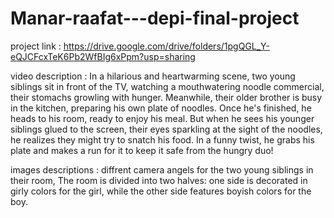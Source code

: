 # Manar-raafat---depi-final-project
project link :
https://drive.google.com/drive/folders/1pgQGL_Y-eQJCFcxTeK6Pb2WfBIg6xPpm?usp=sharing


video description :
In a hilarious and heartwarming scene, two young siblings sit in front of the TV, watching a mouthwatering noodle commercial, their stomachs growling with hunger. Meanwhile, their older brother is busy in the kitchen, preparing his own plate of noodles. Once he's finished, he heads to his room, ready to enjoy his meal. But when he sees his younger siblings glued to the screen, their eyes sparkling at the sight of the noodles, he realizes they might try to snatch his food. In a funny twist, he grabs his plate and makes a run for it to keep it safe from the hungry duo!


images descriptions :
diffrent camera angels for the two young siblings in their room, The room is divided into two halves: one side is decorated in girly colors for the girl, while the other side features boyish colors for the boy.
